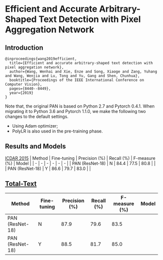 # Efficient and Accurate Arbitrary-Shaped Text Detection with Pixel Aggregation Network
## Introduction
```
@inproceedings{wang2019efficient,
  title={Efficient and accurate arbitrary-shaped text detection with pixel aggregation network},
  author={Wang, Wenhai and Xie, Enze and Song, Xiaoge and Zang, Yuhang and Wang, Wenjia and Lu, Tong and Yu, Gang and Shen, Chunhua},
  booktitle={Proceedings of the IEEE International Conference on Computer Vision},
  pages={8440--8449},
  year={2019}
}
```

Note that, the original PAN is based on Python 2.7 and Pytorch 0.4.1.
When migrating it to Python 3.6 and Pytorch 1.1.0, we make the following two changes to the default settings.
- Using Adam optimizer;
- PolyLR is also used in the pre-training phase.

## Results and Models
[ICDAR 2015](https://rrc.cvc.uab.es/?ch=4)
| Method | Fine-tuning | Precision (%) | Recall (%) | F-measure (%) | Model |
| - | - | - | - | - | - |
| PAN (ResNet-18) | N | 84.4 | 77.5 | 80.8 | |
| PAN (ResNet-18) | Y | 86.6 | 79.7 | 83.0 | |

## [Total-Text](https://github.com/cs-chan/Total-Text-Dataset)
| Method | Fine-tuning | Precision (%) | Recall (%) | F-measure (%) | Model |
| - | - | - | - | - | - |
| PAN (ResNet-18) | N | 87.9 | 79.6 | 83.5 | |
| PAN (ResNet-18) | Y | 88.5 | 81.7 | 85.0 | |
